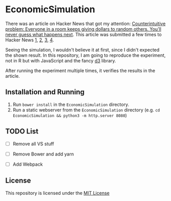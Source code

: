 ﻿# EconomicSimulation

There was an article on Hacker News that got my attention: [Counterintuitive problem: Everyone in a room keeps giving dollars to random others. You’ll never guess what happens next](http://www.decisionsciencenews.com/2017/06/19/counterintuitive-problem-everyone-room-keeps-giving-dollars-random-others-youll-never-guess-happens-next/). This article was submitted a few times to Hacker News [1](https://news.ycombinator.com/item?id=14729400), [2](https://news.ycombinator.com/item?id=14649717), [3](https://news.ycombinator.com/item?id=14634926), [4](https://news.ycombinator.com/item?id=14619857).

Seeing the simulation, I wouldn't believe it at first, since I didn't expected the shown result. In this repository, I am going to reproduce the experiment, not in R but with JavaScript and the fancy [d3](http://d3js.org/) library.

After running the experiment multiple times, it verifies the results in the article. 

## Installation and Running

1. Run `bower install` in the `EconomicSimulation` directory.
2. Run a static webserver from the `EconomicSimulation` directory (e.g. `cd EconomicSimulation && python3 -m http.server 8080`)

## TODO List

* [ ] Remove all VS stuff
* [ ] Remove Bower and add yarn
* [ ] Add Webpack


## License

This repository is licensed under the [MIT License](LICENSE)